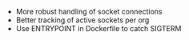 - More robust handling of socket connections
- Better tracking of active sockets per org
- Use ENTRYPOINT in Dockerfile to catch SIGTERM

